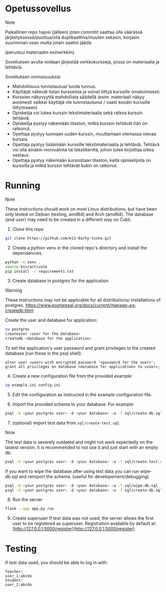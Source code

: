 # Opetussovellus
> [!NOTE]
> Paikallinen repo hajosi (jälleen) joten commitit saattaa olla väärässä järjestyksessä/puuttua/olla duplikaattina/muuten sekasin, korjasin suurimman osan mutta jotain saattoi jäädä.

(perustuu materiaalin esimerkkiin)

Sovelluksen avulla voidaan järjestää verkkokursseja, joissa on materiaalia ja tehtäviä. 

Sovelluksen ominaisuuksia:
- Mahdollisuus tunnistautua/ luoda tunnus.
- Käyttäjät näkevät listan kursseista ja voivat liittyä kurssille omatoimisesti.
- Kurssien näkyvyyttä mahdollista säädellä (esim. materiaali näkyy avoimesti vaikkei käyttäjä ole tunnistautunut / vaatii koodin kurssille liittymiseen)
- Opiskelija voi lukea kurssin tekstimateriaalia sekä ratkoa kurssin tehtäviä.
- Opiskelija pystyy näkemään tilaston, mitkä kurssin tehtävät hän on ratkonut.
- Opettaja pystyy luomaan uuden kurssin, muuttamaan olemassa olevaa kurssia.
- Opettaja pystyy lisäämään kurssille tekstimateriaalia ja tehtäviä. Tehtävä voi olla ainakin monivalinta tai tekstikenttä, johon tulee kirjoittaa oikea vastaus.
- Opettaja pystyy näkemään kurssistaan tilaston, keitä opiskelijoita on kurssilla ja mitkä kurssin tehtävät kukin on ratkonut.


# Running
> [!NOTE]
> These instructions should work on most Linux distributions, but have been only tested on Debian (testing, amd64) and Arch (amd64). The database (and user) may need to be created in a different way on Cubli. 

1. Clone this repo 
```bash
git clone https://github.com/e11-0a/hy-tsoha.git
```
2. Create a python venv in the cloned repo's directory and install the dependencies. 
```bash
python -m venv .
source bin/activate
pip install -r requirements.txt
```
3. Create database in postgres for the application
> [!WARNING]
> These instructions may not be applicable for all distributions/ installations of postgres.
> https://www.postgresql.org/docs/current/manage-ag-createdb.html

Create the user and database for application:
```bash
su postgres
createuser <user for the database>
createdb <database for the application>
```
To set the application's user password and grant privileges to the created database (run these in the psql shell): 
```psql
alter user <user> with encrypted password '<password for the user>';
grant all privileges on database <database for application> to <user>;
```
4. Create a new configuration file from the provided example: 
```bash
cp example.ini config.ini
```
5. Edit the configuration as instructed in the example configuration file.

6. Import the provided schema to your database. For example:
```bash
psql -U <your postgres user> -d <your database> -a -f sql/create-db.sql
```

7. (optional) import test data from `sql/create-test.sql`.
> [!NOTE]
> The test data is severely outdated and might not work expectedly on the lastest version, it is recommended to not use it and just start with an empty db.
```bash 
psql -U <your postgres user> -d <your database> -a -f sql/create-test.sql
```

If you want to wipe the database after using test data you can run wipe-db.sql and reimport the schema. (useful for developement/debugging)

```bash
psql -U <your postgres user> -d <your database> -a -f sql/wipe-db.sql
psql -U <your postgres user> -d <your database> -a -f sql/create-db.sql
```

8. Run the server
```bash
flask --app app.py run
```

9. Create superuser
If test data was not used, the server allows the first user to be registered as superuser.
Registration available by default at: [http://127.0.0.1:5000/register](http://127.0.0.1:5000/register)

# Testing
If test data used, you should be able to log in with:
```
Teacher:
user_1:abcde
Student:
user_2:abcde
```
